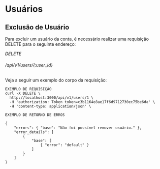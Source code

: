 # Usuários

## Exclusão de Usuário

Para excluir um usuário da conta, é necessário realizar uma requisição DELETE para o seguinte endereço:

<div class="api-endpoint">
    <div class="endpoint-data">
        <i class="label label-warning">DELETE</i>
        <h6>/api/v1/users/{:user_id}</h6>
    </div>
</div>

Veja a seguir um exemplo do corpo da requisição:

```shell
EXEMPLO DE REQUISIÇÃO
curl -X DELETE \
  http://localhost:3000/api/v1/users/1 \
  -H 'authorization: Token token=c3b1164e8ae17f6d9712730ec75be6da' \
  -H 'content-type: application/json' \

EXEMPLO DE RETORNO DE ERROS

{
    "errors": { "base": "Não foi possível remover usuário." },
    "error_details": [
        {
            "base": [
                { "error": "default" }
            ]
        }
    ]
}

```
